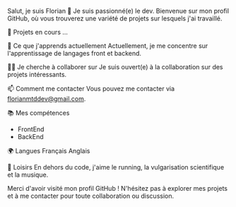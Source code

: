 Salut, je suis Florian 👋
Je suis passionné(e) le dev. Bienvenue sur mon profil GitHub, où vous trouverez une variété de projets sur lesquels j'ai travaillé.

🔭 Projets en cours
...

🌱 Ce que j'apprends actuellement
Actuellement, je me concentre sur l'apprentissage de langages front et backend.

✍🏼 Je cherche à collaborer sur
Je suis ouvert(e) à la collaboration sur des projets intéressants.

📫 Comment me contacter
Vous pouvez me contacter via florianmtddev@gmail.com.

📚 Mes compétences
- FrontEnd
- BackEnd

🌍 Langues
Français
Anglais

🎨 Loisirs
En dehors du code, j'aime le running, la vulgarisation scientifique et la musique.

Merci d'avoir visité mon profil GitHub ! N'hésitez pas à explorer mes projets et à me contacter pour toute collaboration ou discussion.


<!---
FlorianMtds/FlorianMtds is a ✨ special ✨ repository because its `README.md` (this file) appears on your GitHub profile.
You can click the Preview link to take a look at your changes.
--->
